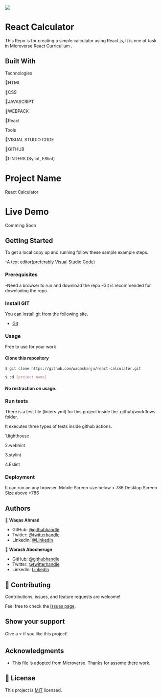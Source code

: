 ![](https://img.shields.io/badge/Microverse-blueviolet)

# React Calculator

This Repo is for creating a simple calculator using React.js, It is one of task in Microverse React Curricullum .

## Built With

Technologies

🔷HTML

🔷CSS

🔷JAVASCRIPT

🔷WEBPACK

🔷React

Tools

💠VISUAL STUDIO CODE

💠GITHUB

💠LINTERS (Sylint, ESlint)

# Project Name

React Calculator

# Live Demo

Comming Soon

## Getting Started

To get a local copy up and running follow these sample example steps.

-A text editor(preferably Visual Studio Code)

### Prerequisites

-Need a browser to run and download the repo
-Git is recommended for downloding the repo.

### Install GIT

You can install git from the following site.
  -  [Git](https://git-scm.com/downloads)

### Usage
Free to use for your work

#### Clone this repository

```bash
$ git clone https://github.com/waqaskanju/react-calculator.git

$ cd [project_name]

```
#### No restraction  on usage.

### Run tests

There is a test file (linters.yml) for this project inside the .github/workflows folder.

It executes three types of tests inside github actions.

1.lighthouse

2.webhint

3.stylint

4.Eslint


### Deployment

It can run on any browser. 
Mobile Screen size below < 786
Desktop Screen Size above >786

## Authors

👤 **Waqas Ahmad**

- GitHub: [@githubhandle](https://github.com/waqas)
- Twitter: [@twitterhandle](https://twitter.com/waqas)
- LinkedIn: [@LinkedIn](https://linkedin.com/in/waqas)


👤 **Worash Abocherugn**

- GitHub: [@githubhandle](https://github.com/worashf)
- Twitter: [@twitterhandle](https://twitter.com/WorashAboche)
- LinkedIn: [LinkedIn](https://www.linkedin.com/in/worash-abocherugn-a02219154/)


## 🤝 Contributing

Contributions, issues, and feature requests are welcome!

Feel free to check the [issues page](../../issues/).

## Show your support

Give a ⭐️ if you like this project!

## Acknowledgments

- This file is adopted from Microverse. Thanks for assome there work.

## 📝 License

This project is [MIT](./MIT.md) licensed.